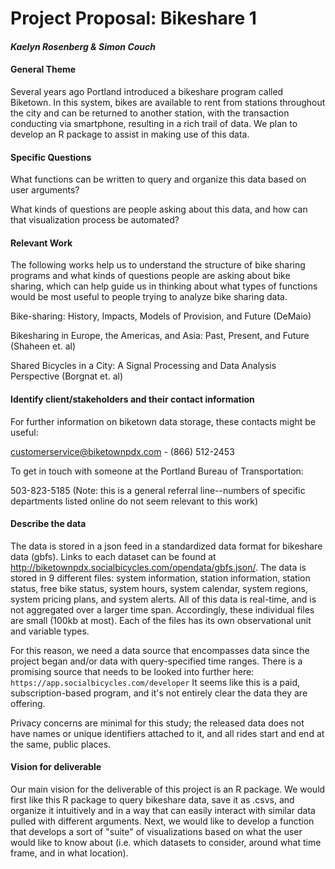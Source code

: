 
Project Proposal: Bikeshare 1
=============================

#### *Kaelyn Rosenberg & Simon Couch*

#### General Theme

Several years ago Portland introduced a bikeshare program called Biketown. In this system, bikes are available to rent from stations throughout the city and can be returned to another station, with the transaction conducting via smartphone, resulting in a rich trail of data. We plan to develop an R package to assist in making use of this data.

#### Specific Questions

What functions can be written to query and organize this data based on user arguments?

What kinds of questions are people asking about this data, and how can that visualization process be automated?

#### Relevant Work

The following works help us to understand the structure of bike sharing programs and what kinds of questions people are asking about bike sharing, which can help guide us in thinking about what types of functions would be most useful to people trying to analyze bike sharing data.

Bike-sharing: History, Impacts, Models of Provision, and Future (DeMaio)

Bikesharing in Europe, the Americas, and Asia: Past, Present, and Future (Shaheen et. al)

Shared Bicycles in a City: A Signal Processing and Data Analysis Perspective (Borgnat et. al)

#### Identify client/stakeholders and their contact information

For further information on biketown data storage, these contacts might be useful:

<customerservice@biketownpdx.com> - (866) 512-2453

To get in touch with someone at the Portland Bureau of Transportation:

503-823-5185 (Note: this is a general referral line--numbers of specific departments listed online do not seem relevant to this work)

#### Describe the data

The data is stored in a json feed in a standardized data format for bikeshare data (gbfs). Links to each dataset can be found at <http://biketownpdx.socialbicycles.com/opendata/gbfs.json/>. The data is stored in 9 different files: system information, station information, station status, free bike status, system hours, system calendar, system regions, system pricing plans, and system alerts. All of this data is real-time, and is not aggregated over a larger time span. Accordingly, these individual files are small (100kb at most). Each of the files has its own observational unit and variable types.

For this reason, we need a data source that encompasses data since the project began and/or data with query-specified time ranges. There is a promising source that needs to be looked into further here: `https://app.socialbicycles.com/developer` It seems like this is a paid, subscription-based program, and it's not entirely clear the data they are offering.

Privacy concerns are minimal for this study; the released data does not have names or unique identifiers attached to it, and all rides start and end at the same, public places.

#### Vision for deliverable

Our main vision for the deliverable of this project is an R package. We would first like this R package to query bikeshare data, save it as .csvs, and organize it intuitively and in a way that can easily interact with similar data pulled with different arguments. Next, we would like to develop a function that develops a sort of "suite" of visualizations based on what the user would like to know about (i.e. which datasets to consider, around what time frame, and in what location).
